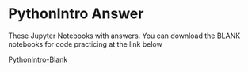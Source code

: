 # PythonIntro Answer
These Jupyter Notebooks with answers.
You can download the BLANK notebooks for code practicing at the link below

[PythonIntro-Blank](https://github.com/ngsanluk/PythonIntro-Blank)
